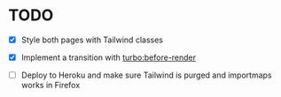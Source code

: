 # TODO

- [x] Style both pages with Tailwind classes
- [x] Implement a transition with [turbo:before-render](https://turbo.hotwired.dev/handbook/drive#pausing-rendering)
- [ ] Deploy to Heroku and make sure Tailwind is purged and importmaps works in Firefox

